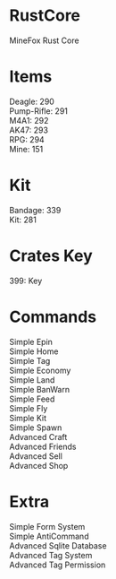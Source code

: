 # RustCore
MineFox Rust Core

# Items
Deagle: 290<br>
Pump-Rifle: 291<br>
M4A1: 292<br>
AK47: 293<br>
RPG: 294<br>
Mine: 151

# Kit
Bandage: 339<br>
Kit: 281

# Crates Key
399: Key

# Commands
Simple Epin<br>
Simple Home<br>
Simple Tag<br>
Simple Economy<br>
Simple Land<br>
Simple BanWarn<br>
Simple Feed<br>
Simple Fly<br>
Simple Kit<br>
Simple Spawn<br>
Advanced Craft<br>
Advanced Friends<br>
Advanced Sell<br>
Advanced Shop

# Extra
Simple Form System<br>
Simple AntiCommand<br>
Advanced Sqlite Database<br>
Advanced Tag System<br>
Advanced Tag Permission
